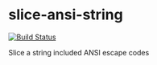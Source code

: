 # slice-ansi-string

[![Build Status](https://travis-ci.org/kjirou/slice-ansi-string.svg?branch=master)](https://travis-ci.org/kjirou/slice-ansi-string)

Slice a string included ANSI escape codes
